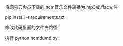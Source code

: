 将网易云会员下载的.ncm音乐文件转换为.mp3或.flac文件

pip install -r requirements.txt

修改代码里面的文件夹路径

执行
python ncmdump.py
